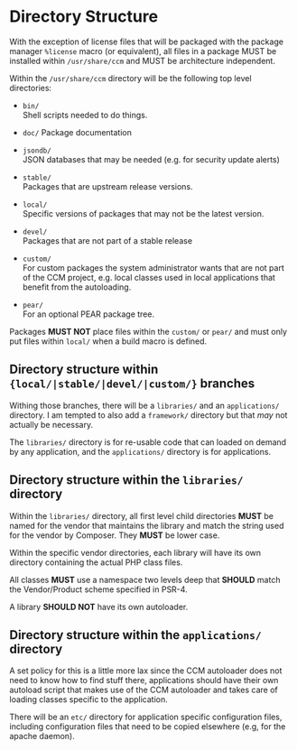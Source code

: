 Directory Structure
===================

With the exception of license files that will be packaged with the package
manager `%license` macro (or equivalent), all files in a package MUST be
installed within `/usr/share/ccm` and MUST be architecture independent.

Within the `/usr/share/ccm` directory will be the following top level
directories:

* `bin/`  
  Shell scripts needed to do things.  

* `doc/`
  Package documentation  

* `jsondb/`  
  JSON databases that may be needed (e.g. for security update alerts)

* `stable/`  
  Packages that are upstream release versions.

* `local/`  
  Specific versions of packages that may not be the latest version.

* `devel/`  
  Packages that are not part of a stable release

* `custom/`  
  For custom packages the system administrator wants that are not part of the
  CCM project, e.g. local classes used in local applications that benefit from
  the autoloading.

* `pear/`  
  For an optional PEAR package tree.

Packages __MUST NOT__ place files within the `custom/` or `pear/` and must only
put files within `local/` when a build macro is defined.

## Directory structure within `{local/|stable/|devel/|custom/}` branches

Withing those branches, there will be a `libraries/` and an `applications/`
directory. I am tempted to also add a `framework/` directory but that *may*
not actually be necessary.

The `libraries/` directory is for re-usable code that can loaded on demand by
any application, and the `applications/` directory is for applications.

## Directory structure within the `libraries/` directory

Within the `libraries/` directory, all first level child directories __MUST__
be named for the vendor that maintains the library and match the string used
for the vendor by Composer. They __MUST__ be lower case.

Within the specific vendor directories, each library will have its own
directory containing the actual PHP class files.

All classes __MUST__ use a namespace two levels deep that __SHOULD__ match the
Vendor/Product scheme specified in PSR-4.

A library __SHOULD NOT__ have its own autoloader.

## Directory structure within the `applications/` directory

A set policy for this is a little more lax since the CCM autoloader does not
need to know how to find stuff there, applications should have their own
autoload script that makes use of the CCM autoloader and takes care of loading
classes specific to the application.

There will be an `etc/` directory for application specific configuration files,
including configuration files that need to be copied elsewhere (e.g, for the
apache daemon).
